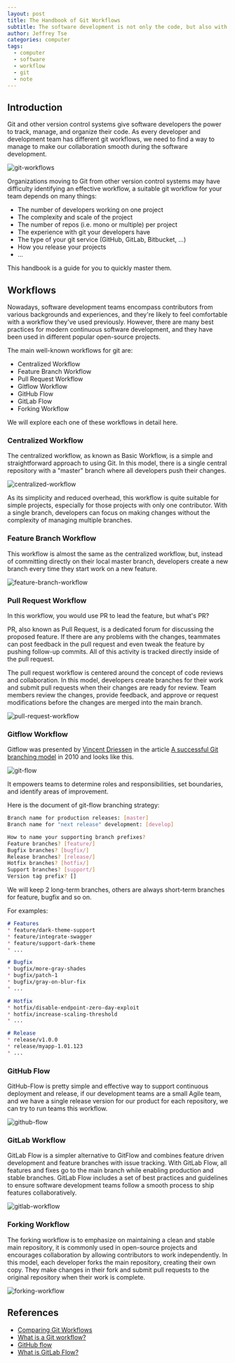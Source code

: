 ```yaml
---
layout: post
title: The Handbook of Git Workflows
subtitle: The software development is not only the code, but also with the most suitable git workflow
author: Jeffrey Tse
categories: computer
tags:
  - computer
  - software
  - workflow
  - git
  - note
---
```


## Introduction

Git and other version control systems give software developers the power to
track, manage, and organize their code. As every developer and development
team has different git workflows, we need to find a way to manage to make our
collaboration smooth during the software development.

![git-workflows](https://github.com/jeffreytse/jekyll-jeffreytse-blog/assets/9413601/ed161d8f-ce60-4863-baae-5dd6aef8a3ef)

Organizations moving to Git from other version control systems may have
difficulty identifying an effective workflow, a suitable git workflow for your
team depends on many things:

- The number of developers working on one project
- The complexity and scale of the project
- The number of repos (i.e. mono or multiple) per project
- The experience with git your developers have
- The type of your git service (GitHub, GitLab, Bitbucket, ...)
- How you release your projects
- ...

This handbook is a guide for you to quickly master them.

## Workflows

Nowadays, software development teams encompass contributors from various
backgrounds and experiences, and they're likely to feel comfortable with a
workflow they've used previously. However, there are many best practices for
modern continuous software development, and they have been used in different
popular open-source projects.

The main well-known workflows for git are:

- Centralized Workflow
- Feature Branch Workflow
- Pull Request Workflow
- Gitflow Workflow
- GitHub Flow
- GitLab Flow
- Forking Workflow

We will explore each one of these workflows in detail here.

### Centralized Workflow

The centralized workflow, as known as Basic Workflow, is a simple and
straightforward approach to using Git. In this model, there is a single central
repository with a "master" branch where all developers push their changes.

![centralized-workflow](https://github.com/jeffreytse/jekyll-jeffreytse-blog/assets/9413601/29f971ff-bda2-4fa9-a13f-45435e02dcc7)

As its simplicity and reduced overhead, this workflow is quite suitable for
simple projects, especially for those projects with only one contributor. With
a single branch, developers can focus on making changes without the complexity
of managing multiple branches.

### Feature Branch Workflow

This workflow is almost the same as the centralized workflow, but, instead of
committing directly on their local master branch, developers create a new branch
every time they start work on a new feature.

![feature-branch-workflow](https://github.com/jeffreytse/jekyll-jeffreytse-blog/assets/9413601/83bd8de7-5e19-44c9-9b2d-5f0473830344)

### Pull Request Workflow

In this workflow, you would use PR to lead the feature, but what's PR?

PR, also known as Pull Request, is a dedicated forum for discussing
the proposed feature. If there are any problems with the changes, teammates can
post feedback in the pull request and even tweak the feature by pushing
follow-up commits. All of this activity is tracked directly inside of the pull
request.

The pull request workflow is centered around the concept of code reviews and
collaboration. In this model, developers create branches for their work and
submit pull requests when their changes are ready for review. Team members
review the changes, provide feedback, and approve or request modifications
before the changes are merged into the main branch.

![pull-request-workflow](https://github.com/jeffreytse/jekyll-jeffreytse-blog/assets/9413601/eb8147ad-2026-44d2-98d8-5993c89c3e87)

### Gitflow Workflow

Gitflow was presented by [Vincent Driessen](https://nvie.com/about/) in the
article [A successful Git branching model](https://nvie.com/posts/a-successful-git-branching-model/)
in 2010 and looks like this.

![git-flow](https://github.com/jeffreytse/jekyll-jeffreytse-blog/assets/9413601/fc8f2f26-50d1-4926-90b6-d6613545f1ea)

It empowers teams to determine roles and responsibilities, set boundaries, and
identify areas of improvement.

Here is the document of git-flow branching strategy:

```sh
Branch name for production releases: [master]
Branch name for "next release" development: [develop]

How to name your supporting branch prefixes?
Feature branches? [feature/]
Bugfix branches? [bugfix/]
Release branches? [release/]
Hotfix branches? [hotfix/]
Support branches? [support/]
Version tag prefix? []
```

We will keep 2 long-term branches, others are always short-term branches for
feature, bugfix and so on.

For examples:

```md
# Features
* feature/dark-theme-support
* feature/integrate-swagger
* feature/support-dark-theme
* ...

# Bugfix
* bugfix/more-gray-shades
* bugfix/patch-1
* bugfix/gray-on-blur-fix
* ...

# Hotfix
* hotfix/disable-endpoint-zero-day-exploit
* hotfix/increase-scaling-threshold
* ...

# Release
* release/v1.0.0
* release/myapp-1.01.123
* ...
```

### GitHub Flow

GitHub-Flow is pretty simple and effective way to support continuous deployment
and release, if our development teams are a small Agile team, and we have a
single release version for our product for each repository, we can try to run
teams this workflow.

![github-flow](https://github.com/jeffreytse/jekyll-jeffreytse-blog/assets/9413601/a6c1f5a3-e65a-40dd-accd-fd8ea1d27558)

### GitLab Workflow

GitLab Flow is a simpler alternative to GitFlow and combines feature driven
development and feature branches with issue tracking. With GitLab Flow, all
features and fixes go to the main branch while enabling production and stable
branches. GitLab Flow includes a set of best practices and guidelines to
ensure software development teams follow a smooth process to ship features
collaboratively.

![gitlab-workflow](https://github.com/jeffreytse/jekyll-jeffreytse-blog/assets/9413601/3243e1fb-b0e7-4e84-a6ed-8c5524206f61)

### Forking Workflow

The forking workflow is to emphasize on maintaining a clean and stable main
repository,  it is commonly used in open-source projects and encourages
collaboration by allowing contributors to work independently. In this model,
each developer forks the main repository, creating their own copy. They make
changes in their fork and submit pull requests to the original repository
when their work is complete.

![forking-workflow](https://github.com/jeffreytse/jekyll-jeffreytse-blog/assets/9413601/45b8aa77-4731-467b-87fb-85e532310a06)

## References

- [Comparing Git Workflows](https://www.atlassian.com/git/tutorials/comparing-workflows)
- [What is a Git workflow?](https://about.gitlab.com/topics/version-control/what-is-git-workflow/)
- [GitHub flow](https://docs.github.com/en/get-started/quickstart/github-flow)
- [What is GitLab Flow?](https://about.gitlab.com/topics/version-control/what-is-gitlab-flow/)
